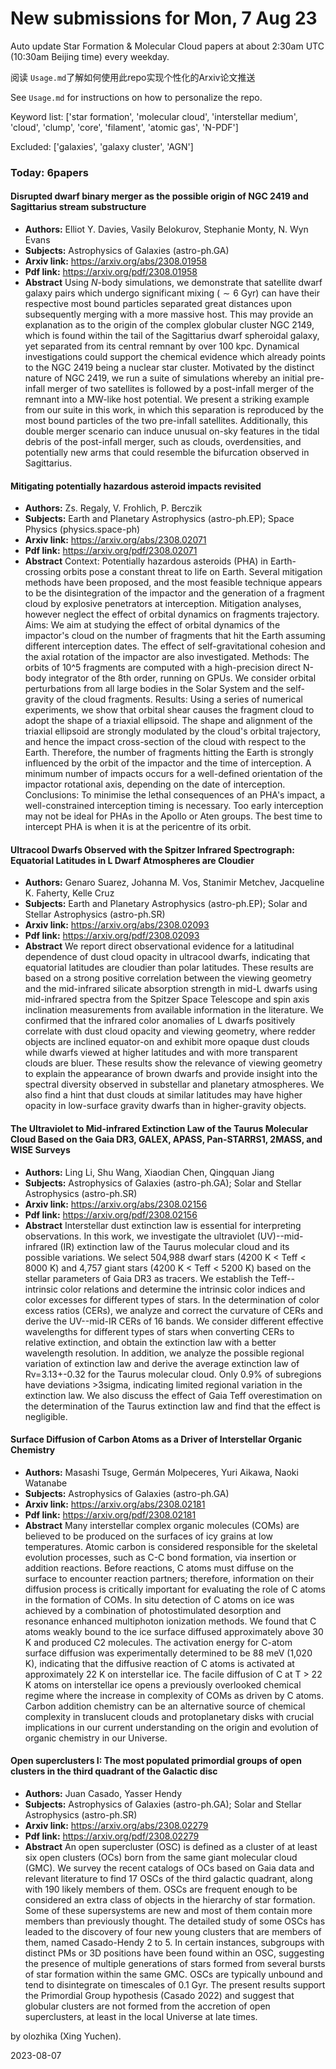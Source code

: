 # New submissions for Mon,  7 Aug 23
Auto update Star Formation & Molecular Cloud papers at about 2:30am UTC (10:30am Beijing time) every weekday.


阅读 `Usage.md`了解如何使用此repo实现个性化的Arxiv论文推送

See `Usage.md` for instructions on how to personalize the repo. 


Keyword list: ['star formation', 'molecular cloud', 'interstellar medium', 'cloud', 'clump', 'core', 'filament', 'atomic gas', 'N-PDF']


Excluded: ['galaxies', 'galaxy cluster', 'AGN']


### Today: 6papers 
#### Disrupted dwarf binary merger as the possible origin of NGC 2419 and  Sagittarius stream substructure
 - **Authors:** Elliot Y. Davies, Vasily Belokurov, Stephanie Monty, N. Wyn Evans
 - **Subjects:** Astrophysics of Galaxies (astro-ph.GA)
 - **Arxiv link:** https://arxiv.org/abs/2308.01958
 - **Pdf link:** https://arxiv.org/pdf/2308.01958
 - **Abstract**
 Using $N$-body simulations, we demonstrate that satellite dwarf galaxy pairs which undergo significant mixing ($\sim 6$ Gyr) can have their respective most bound particles separated great distances upon subsequently merging with a more massive host. This may provide an explanation as to the origin of the complex globular cluster NGC 2149, which is found within the tail of the Sagittarius dwarf spheroidal galaxy, yet separated from its central remnant by over 100 kpc. Dynamical investigations could support the chemical evidence which already points to the NGC 2419 being a nuclear star cluster. Motivated by the distinct nature of NGC 2419, we run a suite of simulations whereby an initial pre-infall merger of two satellites is followed by a post-infall merger of the remnant into a MW-like host potential. We present a striking example from our suite in this work, in which this separation is reproduced by the most bound particles of the two pre-infall satellites. Additionally, this double merger scenario can induce unusual on-sky features in the tidal debris of the post-infall merger, such as clouds, overdensities, and potentially new arms that could resemble the bifurcation observed in Sagittarius.
#### Mitigating potentially hazardous asteroid impacts revisited
 - **Authors:** Zs. Regaly, V. Frohlich, P. Berczik
 - **Subjects:** Earth and Planetary Astrophysics (astro-ph.EP); Space Physics (physics.space-ph)
 - **Arxiv link:** https://arxiv.org/abs/2308.02071
 - **Pdf link:** https://arxiv.org/pdf/2308.02071
 - **Abstract**
 Context: Potentially hazardous asteroids (PHA) in Earth-crossing orbits pose a constant threat to life on Earth. Several mitigation methods have been proposed, and the most feasible technique appears to be the disintegration of the impactor and the generation of a fragment cloud by explosive penetrators at interception. Mitigation analyses, however neglect the effect of orbital dynamics on fragments trajectory. Aims: We aim at studying the effect of orbital dynamics of the impactor's cloud on the number of fragments that hit the Earth assuming different interception dates. The effect of self-gravitational cohesion and the axial rotation of the impactor are also investigated. Methods: The orbits of 10^5 fragments are computed with a high-precision direct N-body integrator of the 8th order, running on GPUs. We consider orbital perturbations from all large bodies in the Solar System and the self-gravity of the cloud fragments. Results: Using a series of numerical experiments, we show that orbital shear causes the fragment cloud to adopt the shape of a triaxial ellipsoid. The shape and alignment of the triaxial ellipsoid are strongly modulated by the cloud's orbital trajectory, and hence the impact cross-section of the cloud with respect to the Earth. Therefore, the number of fragments hitting the Earth is strongly influenced by the orbit of the impactor and the time of interception. A minimum number of impacts occurs for a well-defined orientation of the impactor rotational axis, depending on the date of interception. Conclusions: To minimise the lethal consequences of an PHA's impact, a well-constrained interception timing is necessary. Too early interception may not be ideal for PHAs in the Apollo or Aten groups. The best time to intercept PHA is when it is at the pericentre of its orbit.
#### Ultracool Dwarfs Observed with the Spitzer Infrared Spectrograph:  Equatorial Latitudes in L Dwarf Atmospheres are Cloudier
 - **Authors:** Genaro Suarez, Johanna M. Vos, Stanimir Metchev, Jacqueline K. Faherty, Kelle Cruz
 - **Subjects:** Earth and Planetary Astrophysics (astro-ph.EP); Solar and Stellar Astrophysics (astro-ph.SR)
 - **Arxiv link:** https://arxiv.org/abs/2308.02093
 - **Pdf link:** https://arxiv.org/pdf/2308.02093
 - **Abstract**
 We report direct observational evidence for a latitudinal dependence of dust cloud opacity in ultracool dwarfs, indicating that equatorial latitudes are cloudier than polar latitudes. These results are based on a strong positive correlation between the viewing geometry and the mid-infrared silicate absorption strength in mid-L dwarfs using mid-infrared spectra from the Spitzer Space Telescope and spin axis inclination measurements from available information in the literature. We confirmed that the infrared color anomalies of L dwarfs positively correlate with dust cloud opacity and viewing geometry, where redder objects are inclined equator-on and exhibit more opaque dust clouds while dwarfs viewed at higher latitudes and with more transparent clouds are bluer. These results show the relevance of viewing geometry to explain the appearance of brown dwarfs and provide insight into the spectral diversity observed in substellar and planetary atmospheres. We also find a hint that dust clouds at similar latitudes may have higher opacity in low-surface gravity dwarfs than in higher-gravity objects.
#### The Ultraviolet to Mid-infrared Extinction Law of the Taurus Molecular  Cloud Based on the Gaia DR3, GALEX, APASS, Pan-STARRS1, 2MASS, and WISE  Surveys
 - **Authors:** Ling Li, Shu Wang, Xiaodian Chen, Qingquan Jiang
 - **Subjects:** Astrophysics of Galaxies (astro-ph.GA); Solar and Stellar Astrophysics (astro-ph.SR)
 - **Arxiv link:** https://arxiv.org/abs/2308.02156
 - **Pdf link:** https://arxiv.org/pdf/2308.02156
 - **Abstract**
 Interstellar dust extinction law is essential for interpreting observations. In this work, we investigate the ultraviolet (UV)--mid-infrared (IR) extinction law of the Taurus molecular cloud and its possible variations. We select 504,988 dwarf stars (4200 K < Teff < 8000 K) and 4,757 giant stars (4200 K < Teff < 5200 K) based on the stellar parameters of Gaia DR3 as tracers. We establish the Teff--intrinsic color relations and determine the intrinsic color indices and color excesses for different types of stars. In the determination of color excess ratios (CERs), we analyze and correct the curvature of CERs and derive the UV--mid-IR CERs of 16 bands. We consider different effective wavelengths for different types of stars when converting CERs to relative extinction, and obtain the extinction law with a better wavelength resolution. In addition, we analyze the possible regional variation of extinction law and derive the average extinction law of Rv=3.13+-0.32 for the Taurus molecular cloud. Only 0.9% of subregions have deviations >3sigma, indicating limited regional variation in the extinction law. We also discuss the effect of Gaia Teff overestimation on the determination of the Taurus extinction law and find that the effect is negligible.
#### Surface Diffusion of Carbon Atoms as a Driver of Interstellar Organic  Chemistry
 - **Authors:** Masashi Tsuge, Germán Molpeceres, Yuri Aikawa, Naoki Watanabe
 - **Subjects:** Astrophysics of Galaxies (astro-ph.GA)
 - **Arxiv link:** https://arxiv.org/abs/2308.02181
 - **Pdf link:** https://arxiv.org/pdf/2308.02181
 - **Abstract**
 Many interstellar complex organic molecules (COMs) are believed to be produced on the surfaces of icy grains at low temperatures. Atomic carbon is considered responsible for the skeletal evolution processes, such as C-C bond formation, via insertion or addition reactions. Before reactions, C atoms must diffuse on the surface to encounter reaction partners; therefore, information on their diffusion process is critically important for evaluating the role of C atoms in the formation of COMs. In situ detection of C atoms on ice was achieved by a combination of photostimulated desorption and resonance enhanced multiphoton ionization methods. We found that C atoms weakly bound to the ice surface diffused approximately above 30 K and produced C2 molecules. The activation energy for C-atom surface diffusion was experimentally determined to be 88 meV (1,020 K), indicating that the diffusive reaction of C atoms is activated at approximately 22 K on interstellar ice. The facile diffusion of C at T > 22 K atoms on interstellar ice opens a previously overlooked chemical regime where the increase in complexity of COMs as driven by C atoms. Carbon addition chemistry can be an alternative source of chemical complexity in translucent clouds and protoplanetary disks with crucial implications in our current understanding on the origin and evolution of organic chemistry in our Universe.
#### Open superclusters I: The most populated primordial groups of open  clusters in the third quadrant of the Galactic disc
 - **Authors:** Juan Casado, Yasser Hendy
 - **Subjects:** Astrophysics of Galaxies (astro-ph.GA); Solar and Stellar Astrophysics (astro-ph.SR)
 - **Arxiv link:** https://arxiv.org/abs/2308.02279
 - **Pdf link:** https://arxiv.org/pdf/2308.02279
 - **Abstract**
 An open supercluster (OSC) is defined as a cluster of at least six open clusters (OCs) born from the same giant molecular cloud (GMC). We survey the recent catalogs of OCs based on Gaia data and relevant literature to find 17 OSCs of the third galactic quadrant, along with 190 likely members of them. OSCs are frequent enough to be considered an extra class of objects in the hierarchy of star formation. Some of these supersystems are new and most of them contain more members than previously thought. The detailed study of some OSCs has leaded to the discovery of four new young clusters that are members of them, named Casado-Hendy 2 to 5. In certain instances, subgroups with distinct PMs or 3D positions have been found within an OSC, suggesting the presence of multiple generations of stars formed from several bursts of star formation within the same GMC. OSCs are typically unbound and tend to disintegrate on timescales of 0.1 Gyr. The present results support the Primordial Group hypothesis (Casado 2022) and suggest that globular clusters are not formed from the accretion of open superclusters, at least in the local Universe at late times.


by olozhika (Xing Yuchen). 


2023-08-07
